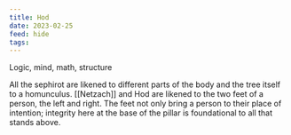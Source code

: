 ```yaml
---
title: Hod
date: 2023-02-25
feed: hide
tags:
---
```


Logic, mind, math, structure

All the sephirot are likened to different parts of the body and the tree itself to a homunculus. [[Netzach]] and Hod are likened to the two feet of a person, the left and right. The feet not only bring a person to their place of intention; integrity here at the base of the pillar is foundational to all that stands above.